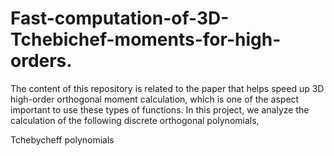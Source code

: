 # Fast-computation-of-3D-Tchebichef-moments-for-high-orders.
The content of this repository is related to the paper that helps speed up 3D high-order orthogonal moment calculation, which is one of the aspect important to use these types of functions.
 In this project, we analyze the calculation of the following discrete orthogonal polynomials,

Tchebycheff polynomials

 
